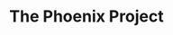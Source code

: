 ---
title: "The Phoenix Project"
bookCover: "/assets/book-covers/the-phoenix-project.jpg"
slug: "the-phoenix-project"
bookAuthor: "Gene Kim"
rating: 10
done: false
tags: []
summary: false
detailedNotes: false
amazonLink: ""
amazonAffiliateLink: ""
---